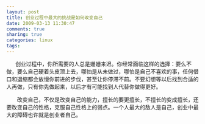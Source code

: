```yaml
---
layout: post
title: 创业过程中最大的挑战是如何改变自己
date: 2009-03-13 11:30:47
comments: true
sharing: true
categories: linux
tags: 
---
```


&nbsp;&nbsp;&nbsp;&nbsp;&nbsp; 创业过程中，你所需要的人总是姗姗来迟。你经常面临这样的选择：要么不做，要么自己硬着头皮顶上去，哪怕是从未做过，哪怕是自己不喜欢的事，任何借口和退缩都会放慢你前进的步伐，甚至让你停滞不前。不要幻想等以后找到合适的人再做，只有你先做起来，以后才有可能找到人代替你做得更好。 
<p>
　　改变自己，不仅是改变自己的能力，擅长的要更擅长，不擅长的变成擅长，还要改变自己的性格，克服自己性格上的弱点。一个人最大的敌人是自己，创业中最大的障碍也许就是创业者自己。
</p>
